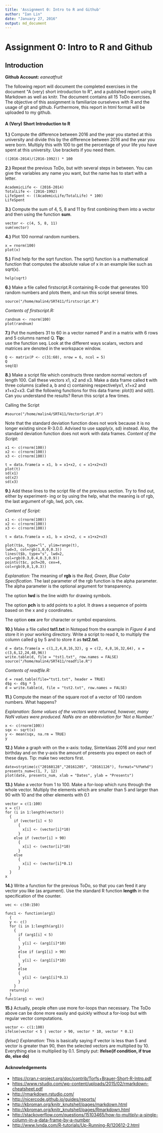 ```yaml
---
title: 'Assignment 0: Intro to R and Github'
author: "Ian Lin"
date: "January 27, 2016"
output: md_document
---
```

# **Assignment 0: Intro to R and Github**
## **Introduction**
**Github Account:** *eaneatfruit*

The following report will document the completed exercises in the document "A (very) short introduction to R", and a published report using R Markdown as well as knitr. The document contains all 15 ToDo exercises. The objective of this assignment is familiarize ourselvevs with R and the usage of git and github. Furthermore, this report in html format will be uploaded to my github.

#### **A (Very) Short Introduction to R**

**1.)** 
Compute the difference between 2016 and the year you  started  at  this  university  and  divide
this by the difference between 2016 and the year
you  were  born.   Multiply  this  with  100  to  get
the  percentage  of  your  life  you  have  spent  at
this university.  Use brackets if you need them. 
```{r}
((2016-2014)/(2016-1992)) * 100
```

**2.)**
Repeat  the  previous  ToDo,  but  with  several
steps  in  between.   You  can  give  the  variables
any name you want, but the name has to start
with a letter.

```{r}
AcademicLife <- (2016-2014)
TotalLife <- (2016-1992)
LifeSpent <- ((AcademicLife/TotalLife) * 100)
LifeSpent
```

**3.)**
Compute the sum of 4, 5, 8 and 11 by first combining  them  into  a vector  and  then  using  the function **sum**.
```{r}
vector <- c(4, 5, 8, 11)
sum(vector)
```

**4.)**
Plot 100 normal random numbers.
```{r}
x = rnorm(100)
plot(x)
```

**5.)**
Find help for the sqrt function. The sqrt() function is a mathematical function that computes the absolute value of x in an example like such as sqrt(x).
```{r}
help(sqrt)
```

**6.)**
Make a file called firstscript.R containing R-code  that  generates 100  random  numbers  and plots them, and run this script several times.

```{r}
source("/home/malin4/SRT411/firstscript.R")
```

*Contents of firstscript.R:*
```{r}
randnum <- rnorm(100)
plot(randnum)
```

**7.)**
Put  the  numbers  31  to  60  in  a  vector  named
P and in a matrix with 6 rows and 5 columns named Q. **Tip:**  
use the function seq.  Look at the different ways scalars, vectors and matrices are denoted in the workspace window.

```{r}
Q <- matrix(P <- c(31:60), nrow = 6, ncol = 5)
Q
seq(Q)
```

**8.)**
Make  a  script  file  which  constructs  three  random  normal  vectors  of  length  100.   Call  these vectors x1, x2 and x3. Make a data frame called **t** with three columns (called a, b and c) containing  respectivelyx1, x1+x2 and x1+x2+x3. Call the following functions for this data frame: plot(t) and sd(t). Can you understand the results?  Rerun this script a few times.

Calling the Script
```{r}
#source("/home/malin4/SRT411/VectorScript.R")
```

Note that the standard deviation function does not work because it is no longer existing since R-3.0.0. Advised to use sapply(x, sd) instead. Also, the standard deviation function does not work with data frames.  *Content of the Script:*
```{r}
x1 <- c(rnorm(100))
x2 <- c(rnorm(100))
x3 <- c(rnorm(100))

t = data.frame(a = x1, b = x1+x2, c = x1+x2+x3)
plot(t)
sd(x1)
sd(x2)
sd(x3)
```

**9.)**
Add these lines to the script file of the previous
section.  Try to find out, either by experiment-
ing or by using the help, what the meaning is of
rgb, the last argument of rgb, lwd, pch, cex.

*Content of Script:*
```{r}
x1 <- c(rnorm(100))
x2 <- c(rnorm(100))
x3 <- c(rnorm(100))

t = data.frame(a = x1, b = x1+x2, c = x1+x2+x3)

plot(t$a, type="l", ylim=range(t),
lwd=3, col=rgb(1,0,0,0.3))
lines(t$b, type="s", lwd=2,
col=rgb(0.3,0.4,0.3,0.9))
points(t$c, pch=20, cex=4,
col=rgb(0,0,1,0.3))
```

*Explanation:*
The meaning of **rgb** is the *Red, Green, Blue Color Specification.* The last parameter of the rgb function is the alpha parameter. The alpha parameter is the optional argument for transparency.

The option **lwd** is the line width for drawing symbols.

The option **pch** is to add points to a plot. It draws a sequence of points based on the x and y coordinates.

The option **cex** are for character or symbol expansions.

**10.)**
Make  a  file  called **tst1.txt** in  Notepad  from
the  example  in  *Figure  4*  and  store  it  in  your
working directory.  Write a script to read it, to multiply the column called g by 5 and to store it as **tst2.txt**.

```{r}
d = data.frame(a = c(1,2,4,8,16,32), g = c(2, 4,8,16,32,64), x = c(3,6,12,24,48,96))
write.table(d, file = "tst1.txt", row.names = FALSE)
source("/home/malin4/SRT411/readfile.R")
```

*Contents of readfile.R:*
```{r}
d = read.table(file="tst1.txt", header = TRUE)
d$g <- d$g * 5
d = write.table(d, file = "tst2.txt", row.names = FALSE)
```

**11.)**
Compute the mean of the square root of a vector  of  100  random  numbers.   What  happens?

*Explanation: Some values of the vectors were returned, however, many NaN values were produced. NaNs are an abbreviation for 'Not a Number.'*

```{r}
x <- c(rnorm(100))
sqx <- sqrt(x)
y <- mean(sqx, na.rm = TRUE)
y
```

**12.)**
Make  a  graph  with  on  the  x-axis:  today,  Sinterklaas  2016  and  your  next  birthday  and  on
the y-axis the amount of presents you expect on
each of these days.  Tip:  make two vectors first.

```{r}
date=strptime(c("20160128","20161205", "20161126"), format="%Y%m%d")
presents_num=c(1, 7, 12)
plot(date, presents_num, xlab = "Dates", ylab = "Presents")
```

**13.)**
Make a vector from 1 to 100.  Make a for-loop
which runs through the whole vector.  Multiply
the elements which are smaller than 5 and larger
than 90 with 10 and the other elements with 0.1

```{r}
vector = c(1:100)
x = c()
for (i in 1:length(vector))
  {
    if (vector[i] < 5)
      {
        x[i] <- (vector[i]*10)
      }
    else if (vector[i] > 90)
      {
        x[i] <- (vector[i]*10)
      }
    else
      {
        x[i] <- (vector[i]*0.1)
      }
  }
x
```

**14.)**
Write  a  function  for  the  previous  ToDo,  so
that   you   can   feed   it   any   vector   you   like
(as  argument).     Use  the  standard  R  function **length** in the specification of the counter.
```{r}
vec <- c(50:150)

func1 <- function(arg1)
  {
  y <- c()
  for (i in 1:length(arg1))
    {
      if (arg1[i] < 5)
      {
        y[i] <- (arg1[i]*10)
      }
      else if (arg1[i] > 90)
      {
        y[i] <- (arg1[i]*10)
      }
      else
      {
        y[i] <- (arg1[i]*0.1)
      }
    }
  return(y)
  }
func1(arg1 <- vec)
```


**15.)**
Actually,  people  often  use  more  for-loops  than  necessary. The  ToDo  above  can  be  done  more  easily
and quickly without a for-loop but with regular vector computations.

```{r}
vector <- c(1:100)
ifelse(vector < 5 | vector > 90, vector * 10, vector * 0.1)
```

*ifelse() Explanation:* This is basically saying if vector is less than 5 and vector is greater than 90, then the selected vectors are multiplied by 10. Everything else is multiplied by 0.1. Simply put: **Ifelse(if condition, if true do, else do)**

#### **Acknowledgements**
* https://cran.r-project.org/doc/contrib/Torfs+Brauer-Short-R-Intro.pdf
* https://www.rstudio.com/wp-content/uploads/2015/02/rmarkdown-cheatsheet.pdf
* http://rmarkdown.rstudio.com/
* http://nicercode.github.io/guides/reports/
* http://kbroman.org/knitr_knutshell/pages/markdown.html
* http://kbroman.org/knitr_knutshell/pages/Rmarkdown.html
* http://stackoverflow.com/questions/15103465/how-to-multiply-a-single-column-in-a-data-frame-by-a-number
* http://www.lynda.com/R-tutorials/Up-Running-R/120612-2.html
